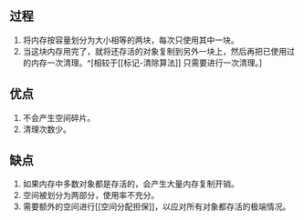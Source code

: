 ## 过程
1. 将内存按容量划分为大小相等的两块，每次只使用其中一块。
2. 当这块内存用完了，就将还存活的对象复制到另外一块上，然后再把已使用过的内存一次清理。^[相较于[[标记-清除算法]] 只需要进行一次清理。]

## 优点
1. 不会产生空间碎片。
2. 清理次数少。

## 缺点
1. 如果内存中多数对象都是存活的，会产生大量内存复制开销。
2. 空间被划分为两部分，使用率不充分。
3. 需要额外的空间进行[[空间分配担保]]，以应对所有对象都存活的极端情况。

